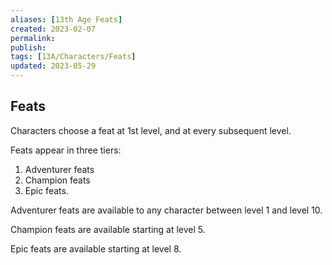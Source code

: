 ```yaml
---
aliases: [13th Age Feats]
created: 2023-02-07
permalink: 
publish: 
tags: [13A/Characters/Feats]
updated: 2023-05-29
---
```


## Feats

Characters choose a feat at 1st level, and at every subsequent level.

Feats appear in three tiers:

1. Adventurer feats
2. Champion feats
3. Epic feats.

Adventurer feats are available to any character between level 1 and level 10.

Champion feats are available starting at level 5.

Epic feats are available starting at level 8.

